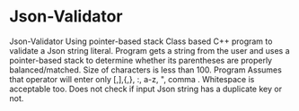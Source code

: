 # Json-Validator
Json-Validator Using pointer-based stack
Class based C++ program to validate a Json string literal.
Program gets a string from the user and uses a pointer-based stack to determine whether its parentheses are properly balanced/matched. 
Size of characters is less than 100. 
Program Assumes that operator will enter only [,],{,}, :, a-z, ", comma . Whitespace is acceptable too. 
Does not check if input Json string has a duplicate key or not.
